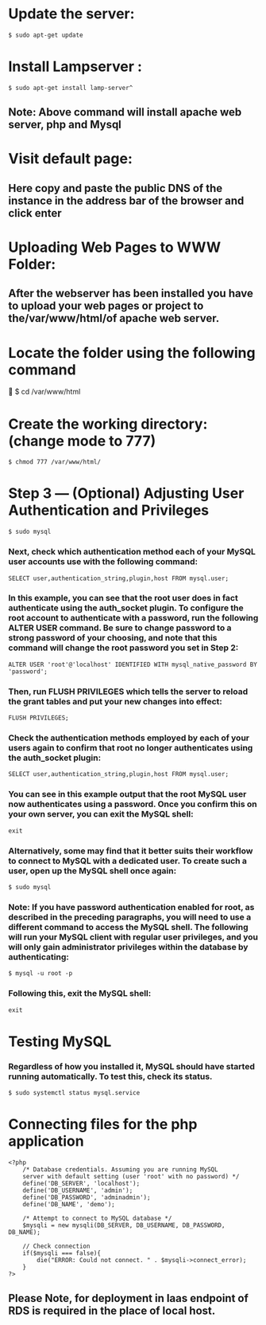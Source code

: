# Update the server:
    $ sudo apt-get update

# Install Lampserver :

    $ sudo apt-get install lamp-server^

## Note: Above command will install apache web server, php and Mysql

# Visit default page: 

## Here copy and paste the public DNS of the instance in the address bar of the browser and click enter

# Uploading Web Pages to WWW Folder: 

## After the webserver has been installed you have to upload your web pages or project to the/var/www/html/of apache web server.

# Locate the folder using the following command
 
    $ cd /var/www/html

# Create the working directory:(change mode to 777)

    $ chmod 777 /var/www/html/

# Step 3 — (Optional) Adjusting User Authentication and Privileges

    $ sudo mysql

### Next, check which authentication method each of your MySQL user accounts use with the following command:

    SELECT user,authentication_string,plugin,host FROM mysql.user;

### In this example, you can see that the root user does in fact authenticate using the auth_socket plugin. To configure the root account to authenticate with a password, run the following ALTER USER command. Be sure to change password to a strong password of your choosing, and note that this command will change the root password you set in Step 2:

    ALTER USER 'root'@'localhost' IDENTIFIED WITH mysql_native_password BY 'password';

### Then, run FLUSH PRIVILEGES which tells the server to reload the grant tables and put your new changes into effect:

    FLUSH PRIVILEGES;

### Check the authentication methods employed by each of your users again to confirm that root no longer authenticates using the auth_socket plugin:

    SELECT user,authentication_string,plugin,host FROM mysql.user;

### You can see in this example output that the root MySQL user now authenticates using a password. Once you confirm this on your own server, you can exit the MySQL shell:

    exit

### Alternatively, some may find that it better suits their workflow to connect to MySQL with a dedicated user. To create such a user, open up the MySQL shell once again:

    $ sudo mysql

### Note: If you have password authentication enabled for root, as described in the preceding paragraphs, you will need to use a different command to access the MySQL shell. The following will run your MySQL client with regular user privileges, and you will only gain administrator privileges within the database by authenticating:

    $ mysql -u root -p

### Following this, exit the MySQL shell:

    exit

# Testing MySQL

### Regardless of how you installed it, MySQL should have started running automatically. To test this, check its status.

    $ sudo systemctl status mysql.service

# Connecting files for the php application

    <?php
        /* Database credentials. Assuming you are running MySQL
        server with default setting (user 'root' with no password) */
        define('DB_SERVER', 'localhost');
        define('DB_USERNAME', 'admin');
        define('DB_PASSWORD', 'adminadmin');
        define('DB_NAME', 'demo');
 
        /* Attempt to connect to MySQL database */
        $mysqli = new mysqli(DB_SERVER, DB_USERNAME, DB_PASSWORD, DB_NAME);
 
        // Check connection
        if($mysqli === false){
            die("ERROR: Could not connect. " . $mysqli->connect_error);
        }
    ?>

## Please Note, for deployment in Iaas endpoint of RDS is required in the place of local host. 



